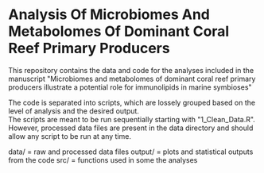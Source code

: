 # Analysis Of Microbiomes And Metabolomes Of Dominant Coral Reef Primary Producers

This repository contains the data and code for the analyses included in the manuscript "Microbiomes and metabolomes of dominant coral reef primary producers illustrate a potential role for immunolipids in marine symbioses"

The code is separated into scripts, which are lossely grouped based on the level of analysis and the desired output.  
The scripts are meant to be run sequentially starting with "1_Clean_Data.R". However, processed data files are present in the data directory and should allow any script to be run at any time.

data/ = raw and processed data files
output/ = plots and statistical outputs from the code
src/ = functions used in some the analyses

